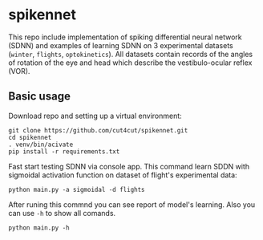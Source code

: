 # spikennet

This repo include implementation of spiking differential neural network (SDNN) and examples of learning SDNN on 3 experimental datasets (`winter`, `flights`, `optokinetics`). All datasets contain records of the angles of rotation of the eye and head which describe the vestibulo-ocular reflex (VOR). 



## Basic usage

Download repo and setting up a virtual environment: 

```terminal
git clone https://github.com/cut4cut/spikennet.git
cd spikennet
. venv/bin/acivate
pip install -r requirements.txt
```

Fast start testing SDNN via console app. This command learn SDDN with sigmoidal activation function on dataset of flight's experimental data:

```terminal
python main.py -a sigmoidal -d flights
```

After runing this commnd you can see report of model's learning. Also you can use `-h` to show all comands.

```terminal
python main.py -h
```



